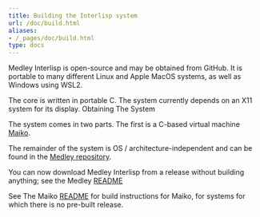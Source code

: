 ```yaml
---
title: Building the Interlisp system
url: /doc/build.html
aliases:
- /_pages/doc/build.html
type: docs
---
```


Medley Interlisp is open-source and may be obtained from GitHub. It is portable to many different Linux and Apple MacOS systems, as well as Windows using WSL2.

The core is written in portable C. The system currently depends on an X11 system for its display.
Obtaining The System

The system comes in two parts. The first is a C-based virtual machine [Maiko](https://github.com/interlisp/maiko).

The remainder of the system is OS / architecture-independent and can be found in the [Medley repository](https://github.com/interlisp/medley).

You can now download Medley Interlisp from a release without building anything; see the Medley [README](https://github.com/interlisp/medley/#readme)

See The Maiko [README](https://github.com/Interlisp/maiko/#readme) for build instructions for Maiko, for systems for which there is no pre-built release.
